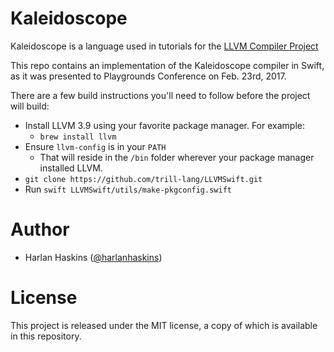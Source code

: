 # Kaleidoscope

Kaleidoscope is a language used in tutorials for the
[LLVM Compiler Project](llvm.org/docs/tutorial)

This repo contains an implementation of the Kaleidoscope compiler in Swift,
as it was presented to Playgrounds Conference on Feb. 23rd, 2017.

There are a few build instructions you'll need to follow before the
project will build:

- Install LLVM 3.9 using your favorite package manager. For example:
  - `brew install llvm`
- Ensure `llvm-config` is in your `PATH`
  - That will reside in the `/bin` folder wherever your package manager
    installed LLVM.
- `git clone https://github.com/trill-lang/LLVMSwift.git`
- Run `swift LLVMSwift/utils/make-pkgconfig.swift`

# Author

- Harlan Haskins ([@harlanhaskins](https://github.com/harlanhaskins))

# License

This project is released under the MIT license, a copy of which is available
in this repository.
